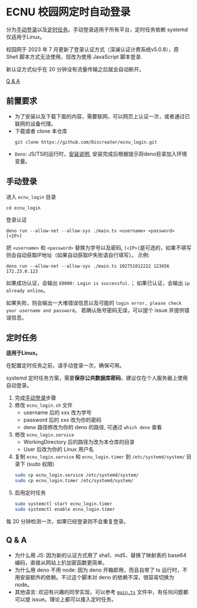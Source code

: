# ECNU 校园网定时自动登录

分为[手动登录](#手动登录)以及[定时任务](#定时任务)。手动登录适用于所有平台，定时任务依赖
systemd 仅适用于Linux。

校园网于 2023 年 7 月更新了登录认证方式（深澜认证计费系统v5.0.8），原 Shell 脚本方式无法使用，现改为使用 JavaScript 脚本登录.

新认证方式似乎在 20 分钟没有流量传输之后就会自动断开。

[Q & A](#q--a)

## 前置要求

- 为了安装以及下载下面的内容，需要联网，可以网页上认证一次，或者通过已联网的设备代理。
- 下载或者 clone 本仓库
  ```shell
  git clone https://github.com/Discreater/ecnu_login.git
  ```
- `Deno`:
  JS/TS的运行时，[安装说明](https://deno.land/manual@v1.35.1/getting_started/installation),
  安装完成后根据提示将deno目录加入环境变量。

## 手动登录

进入 `ecnu_login` 目录

```shell
cd ecnu_login
```

登录认证

```shell
deno run --allow-net --allow-sys ./main.ts <username> <password> [<IP>]
```

把 `<username>` 和 `<password>` 替换为学号以及密码,
`[<IP>]`是可选的，如果不填写则会自动获取IP地址（如果自动获取IP失败请自行填写）。
示例:

```shell
deno run --allow-net --allow-sys ./main.ts 102751012222 123456 172.23.0.123
```

如果成功认证，会输出 `E0000: Login is successful.`； 如果已认证，会输出
`ip already online`。

如果失败，则会输出一大堆错误信息以及可能的
`login error, please check your username and password`。
若确认账号密码无误，可以提个 issue 并提供错误信息。

## 定时任务

**适用于Linux。**

在配置定时任务之前，请手动登录一次，确保可用。

systemd 定时任务方案，需要**保存公共数据库密码**，建议仅在个人服务器上使用自动登录。

1. 完成[手动登录](#手动登录)步骤
2. 修改 `ecnu_login.sh` 文件
   - username 后的 xxx 改为学号
   - password 后的 xxx 改为你的密码
   - deno 路径修改为你的 deno 的路径, 可通过 `which deno` 查看
3. 修改 `ecnu_login.service`
   - WorkingDirectory 后的路径为改为本仓库的目录
   - User 后改为你的 Linux 用户名
4. 复制 `ecnu_login.service` 和 `ecnu_login.timer` 到 `/etc/systemd/system/`
   目录下 (sudo 权限)
   ```sh
   sudo cp ecnu_login.service /etc/systemd/system/
   sudo cp ecnu_login.timer /etc/systemd/system/
   ```
5. 启用定时任务
   ```sh
   sudo systemctl start ecnu_login.timer
   sudo systemctl enable ecnu_login.timer
   ```

每 20 分钟检测一次，如果已经登录则不会重复登录。

## Q & A

- 为什么用 JS: 因为新的认证方式用了 sha1、md5、替换了映射表的 base64
  编码，直接从网站上扒加密函数更简单。
- 为什么用 deno 不用 node: 因为 deno 开箱即用，而且自带了 ts
  运行时，不用安装额外的依赖。不过这个脚本对 deno 的依赖不深，很容易切换为
  node。
- 其他语言: 欢迎有兴趣的同学实现，可以参考 [`main.ts`](./main.ts)
  文件中，有任何问题都可以提 issue。理论上都可以接入定时任务。

